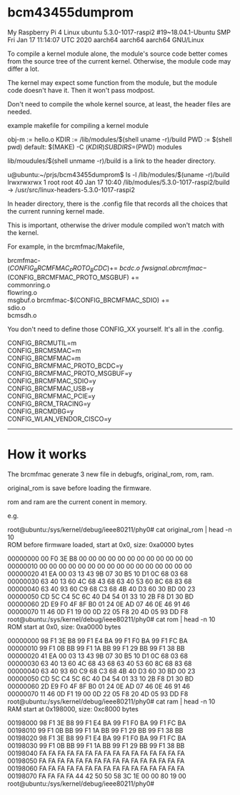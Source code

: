 # bcm43455dumprom

My Raspberry Pi 4
Linux ubuntu 5.3.0-1017-raspi2 #19~18.04.1-Ubuntu SMP Fri Jan 17 11:14:07 UTC 2020 aarch64 aarch64 aarch64 GNU/Linux

To compile a kernel module alone, the module's source code better comes from the source tree of the current kernel.
Otherwise, the module code may differ a lot.

The kernel may expect some function from the module, but the module code doesn't have it. Then it won't pass
modpost.

Don't need to compile the whole kernel source, at least, the header files are needed.

example makefile for compiling a kernel module

obj-m := hello.o
KDIR := /lib/modules/$(shell uname -r)/build
PWD := $(shell pwd)
default:
        $(MAKE) -C $(KDIR) SUBDIRS=$(PWD) modules 


lib/moudules/$(shell unmame -r)/build is a link to the header directory.

u@ubuntu:~/prjs/bcm43455dumprom$ ls -l /lib/modules/$(uname -r)/build
lrwxrwxrwx 1 root root 40 Jan 17 10:40 /lib/modules/5.3.0-1017-raspi2/build -> /usr/src/linux-headers-5.3.0-1017-raspi2

In header directory, there is the .config file that records all the choices that the current running kernel made.

This is important, otherwise the driver module compiled won't match with the kernel.

For example, in the brcmfmac/Makefile,

brcmfmac-$(CONFIG_BRCMFMAC_PROTO_BCDC) += \
		bcdc.o \
		fwsignal.o
brcmfmac-$(CONFIG_BRCMFMAC_PROTO_MSGBUF) += \
		commonring.o \
		flowring.o \
		msgbuf.o
brcmfmac-$(CONFIG_BRCMFMAC_SDIO) += \
		sdio.o \
		bcmsdh.o

You don't need to define those  CONFIG_XX yourself. It's all in the .config.

CONFIG_BRCMUTIL=m  
CONFIG_BRCMSMAC=m  
CONFIG_BRCMFMAC=m  
CONFIG_BRCMFMAC_PROTO_BCDC=y  
CONFIG_BRCMFMAC_PROTO_MSGBUF=y  
CONFIG_BRCMFMAC_SDIO=y  
CONFIG_BRCMFMAC_USB=y  
CONFIG_BRCMFMAC_PCIE=y  
CONFIG_BRCM_TRACING=y  
CONFIG_BRCMDBG=y  
CONFIG_WLAN_VENDOR_CISCO=y  
 
---

# How it works

The brcmfmac generate 3 new file in debugfs, original_rom, rom, ram.

original_rom is save before loading the firmware.

rom and ram are the current conent in memory.

e.g.

root@ubuntu:/sys/kernel/debug/ieee80211/phy0# cat original_rom | head -n 10  
ROM before firmware loaded, start at 0x0, size: 0xa0000 bytes  

00000000  00 F0 3E B8 00 00 00 00  00 00 00 00 00 00 00 00  
00000010  00 00 00 00 00 00 00 00  00 00 00 00 00 00 00 00  
00000020  41 EA 00 03 13 43 9B 07  30 B5 10 D1 0C 68 03 68  
00000030  63 40 13 60 4C 68 43 68  63 40 53 60 8C 68 83 68  
00000040  63 40 93 60 C9 68 C3 68  4B 40 D3 60 30 BD 00 23  
00000050  CD 5C C4 5C 6C 40 D4 54  01 33 10 2B F8 D1 30 BD  
00000060  2D E9 F0 4F 8F B0 01 24  0E AD 07 46 0E 46 91 46  
00000070  11 46 0D F1 19 00 0D 22  05 F8 20 4D 05 93 DD F8  
root@ubuntu:/sys/kernel/debug/ieee80211/phy0# cat rom | head -n 10  
ROM start at 0x0, size: 0xa0000 bytes  

00000000  98 F1 3E B8 99 F1 E4 BA  99 F1 F0 BA 99 F1 FC BA  
00000010  99 F1 0B BB 99 F1 1A BB  99 F1 29 BB 99 F1 38 BB  
00000020  41 EA 00 03 13 43 9B 07  30 B5 10 D1 0C 68 03 68  
00000030  63 40 13 60 4C 68 43 68  63 40 53 60 8C 68 83 68  
00000040  63 40 93 60 C9 68 C3 68  4B 40 D3 60 30 BD 00 23  
00000050  CD 5C C4 5C 6C 40 D4 54  01 33 10 2B F8 D1 30 BD  
00000060  2D E9 F0 4F 8F B0 01 24  0E AD 07 46 0E 46 91 46  
00000070  11 46 0D F1 19 00 0D 22  05 F8 20 4D 05 93 DD F8  
root@ubuntu:/sys/kernel/debug/ieee80211/phy0# cat ram | head -n 10  
RAM start at 0x198000, size: 0xc8000 bytes  

00198000  98 F1 3E B8 99 F1 E4 BA  99 F1 F0 BA 99 F1 FC BA  
00198010  99 F1 0B BB 99 F1 1A BB  99 F1 29 BB 99 F1 38 BB  
00198020  98 F1 3E B8 99 F1 E4 BA  99 F1 F0 BA 99 F1 FC BA  
00198030  99 F1 0B BB 99 F1 1A BB  99 F1 29 BB 99 F1 38 BB  
00198040  FA FA FA FA FA FA FA FA  FA FA FA FA FA FA FA FA  
00198050  FA FA FA FA FA FA FA FA  FA FA FA FA FA FA FA FA  
00198060  FA FA FA FA FA FA FA FA  FA FA FA FA FA FA FA FA  
00198070  FA FA FA FA 44 42 50 50  58 3C 1E 00 00 80 19 00  
root@ubuntu:/sys/kernel/debug/ieee80211/phy0#  
